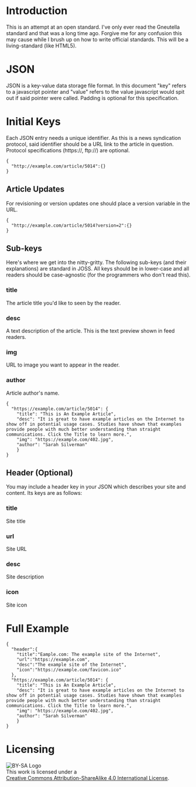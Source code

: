 # Introduction
This is an attempt at an open standard. I've only ever read the Gneutella standard and that was a long time ago. Forgive me for any confusion this may cause while I brush up on how to write official standards. This will be a living-standard (like HTML5).

# JSON
JSON is a key-value data storage file format. In this document "key" refers to a javascript pointer and "value" refers to the value javascript would spit out if said pointer were called. Padding is optional for this specification.

# Initial Keys
Each JSON entry needs a unique identifier. As this is a news syndication protocol, said identifier should be a URL link to the article in question. Protocol specifications (https://, ftp://) are optional.

```
{
  "http://example.com/article/5014":{}
}
```
## Article Updates
For revisioning or version updates one should place a version variable in the URL.

```
{
  "http://example.com/article/5014?version=2":{}
}
```

## Sub-keys
Here's where we get into the nitty-gritty. The following sub-keys (and their explanations) are standard in JOSS. All keys should be in lower-case and all readers should be case-agnostic (for the programmers who don't read this).

### title
The article title you'd like to seen by the reader.

### desc
A text description of the article. This is the text preview shown in feed readers.

### img
URL to image you want to appear in the reader.

### author
Article author's name.

```
{
  "https://example.com/article/5014": {
    "title": "This is An Example Article",
    "desc": "It is great to have example articles on the Internet to show off in potential usage cases. Studies have shown that examples provide people with much better understanding than straight communications. Click the Title to learn more.",
    "img": "https://example.com/402.jpg",
    "author": "Sarah Silverman"
    }
}
```

## Header (Optional)
You may include a header key in your JSON which describes your site and content. Its keys are as follows:

### title
Site title

### url
Site URL

### desc
Site description

### icon
Site icon

# Full Example
```
{
  "header":{
    "title":"Eample.com: The example site of the Internet",
    "url":"https://example.com",
    "desc":"The example site of the Internet",
    "icon":"https://example.com/favicon.ico"
  },
  "https://example.com/article/5014": {
    "title": "This is An Example Article",
    "desc": "It is great to have example articles on the Internet to show off in potential usage cases. Studies have shown that examples provide people with much better understanding than straight communications. Click the Title to learn more.",
    "img": "https://example.com/402.jpg",
    "author": "Sarah Silverman"
    }
}
```

# Licensing
![BY-SA Logo](https://i.creativecommons.org/l/by-sa/4.0/88x31.png)  
This work is licensed under a  
[Creative Commons Attribution-ShareAlike 4.0 International License](http://creativecommons.org/licenses/by-sa/4.0/).
